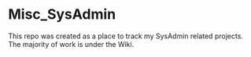 # Misc_SysAdmin

This repo was created as a place to track my SysAdmin related projects. The majority of work is under the Wiki. 
